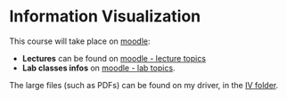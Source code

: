 # Information Visualization

This course will take place on [moodle](https://pcm.rnl.tecnico.ulisboa.pt/moodle/course/view.php?id=43):
- **Lectures** can be found on [moodle - lecture topics](https://pcm.rnl.tecnico.ulisboa.pt/moodle/mod/page/view.php?id=5367&forceview=1) 
- **Lab classes infos** on [moodle - lab topics](https://pcm.rnl.tecnico.ulisboa.pt/moodle/mod/page/view.php?id=5369&forceview=1).

The large files (such as PDFs) can be found on my driver, in the [IV folder](https://drive.google.com/drive/folders/1G6MAl2QogsbgiOsgshmptFmXnxfJx2WY?usp=drive_link).